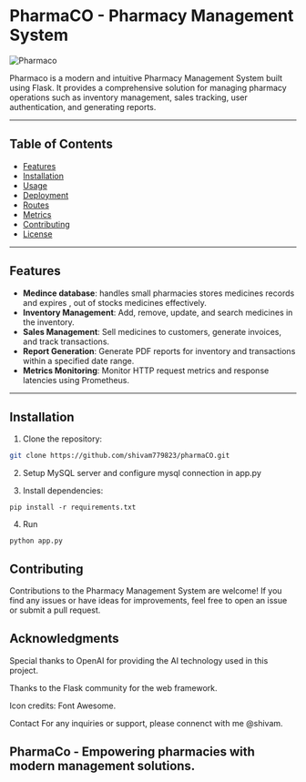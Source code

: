 # PharmaCO - Pharmacy Management System

![Pharmaco](pharmaco_banner.png)

Pharmaco is a modern and intuitive Pharmacy Management System built using Flask. It provides a comprehensive solution for managing pharmacy operations such as inventory management, sales tracking, user authentication, and generating reports.

---

## Table of Contents

- [Features](#features)
- [Installation](#installation)
- [Usage](#usage)
- [Deployment](#deployment)
- [Routes](#routes)
- [Metrics](#metrics)
- [Contributing](#contributing)
- [License](#license)

---

## Features

- **Medince database**: handles small pharmacies stores medicines records and expires , out of stocks medicines effectively.
- **Inventory Management**: Add, remove, update, and search medicines in the inventory.
- **Sales Management**: Sell medicines to customers, generate invoices, and track transactions.
- **Report Generation**: Generate PDF reports for inventory and transactions within a specified date range.
- **Metrics Monitoring**: Monitor HTTP request metrics and response latencies using Prometheus.

---

## Installation

1. Clone the repository:

```bash
git clone https://github.com/shivam779823/pharmaCO.git
```

2. Setup MySQL server and configure mysql connection in app.py

3. Install dependencies:

```
pip install -r requirements.txt
```
4. Run 

```
python app.py
```

## Contributing 

Contributions to the Pharmacy Management System are welcome! If you find any issues or have ideas for improvements, feel free to open an issue or submit a pull request.


## Acknowledgments 

Special thanks to OpenAI for providing the AI technology used in this project.

Thanks to the Flask community for the web framework.

Icon credits: Font Awesome.

Contact For any inquiries or support, please connenct with me @shivam.

## PharmaCo - Empowering pharmacies with modern management solutions.

